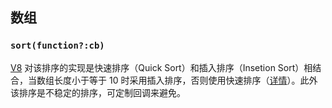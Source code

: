 ## 数组

### `sort(function?:cb)`

[V8](https://github.com/v8/v8) 对该排序的实现是快速排序（Quick Sort）和插入排序（Insetion Sort）相结合，当数组长度小于等于 10 时采用插入排序，否则使用快速排序（[详情](https://github.com/v8/v8/blob/e6bebb3a28dcb9b3fd4db1c506d8c3212ca19e61/src/js/array.js#L645)）。此外该排序是不稳定的排序，可定制回调来避免。
